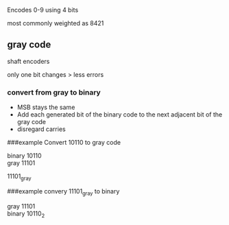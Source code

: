 Encodes 0-9 using 4 bits

most commonly weighted as 8421

## gray code
shaft encoders

only one bit changes > less errors
### convert from gray to binary 
* MSB stays the same
* Add each generated bit of the binary code to the next adjacent bit of the gray
code
* disregard carries

###example
Convert 10110 to gray code

binary 10110  
gray   11101

11101<sub>gray</sub>


###example
convery 11101<sub>gray</sub> to binary

gray   11101  
binary 10110<sub>2</sub>
